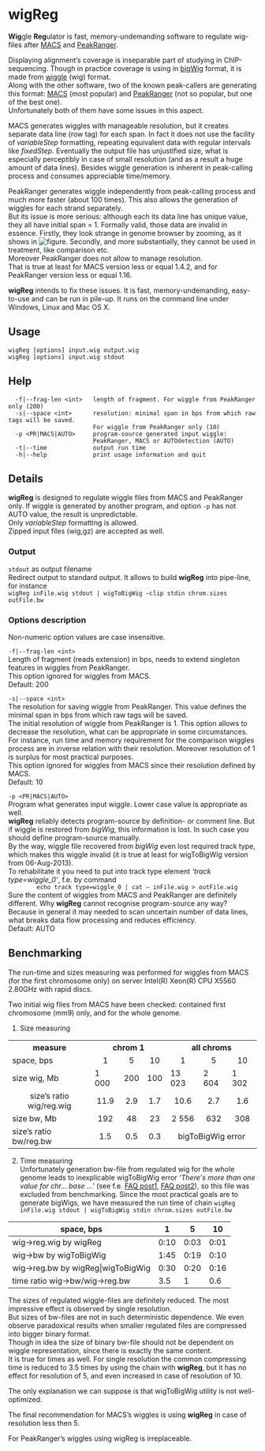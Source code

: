 # wigReg
**Wig**gle **Reg**ulator is fast, memory-undemanding software to regulate wig-files after [MACS](http://liulab.dfci.harvard.edu/MACS/00README.html) and [PeakRanger](http://ranger.sourceforge.net/manual1.18.html).

Displaying alignment’s coverage is inseparable part of studying in ChIP-sequencing. Though in practice coverage is using in [bigWig](https://genome.ucsc.edu/goldenpath/help/bigWig.html) format, it is made from  [wiggle](https://genome.ucsc.edu/goldenpath/help/wiggle.html) (wig) format.<br>
Along with the other software, two of the known peak-callers are generating this format: [MACS](http://liulab.dfci.harvard.edu/MACS/00README.html) (most popular) and [PeakRanger](http://ranger.sourceforge.net/manual1.18.html) (not so popular, but one of the best one).<br>
Unfortunately both of them have some issues in this aspect.

MACS generates wiggles with manageable resolution, but it creates separate data line (row tag) for each span. In fact it does not use the facility of *variableStep* formatting, repeating equivalent data with regular intervals like *fixedStep*. Eventually the output file has unjustified size, what is especially perceptibly in case of small resolution (and as a result a huge amount of data lines).
Besides wiggle generation is inherent in peak-calling process and consumes appreciable time/memory.

PeakRanger generates wiggle independently from peak-calling process and much more faster (about 100 times). This  also allows  the generation of wiggles for each strand separately.<br>
But its issue is more serious: although each its data line has unique value, they all have initial span = 1. Formally valid, those data are invalid in essence. Firstly, they look strange in genome browser by zooming, as it shows in ![figure](https://github.com/fnaumenko/wigReg/tree/master/pict/MACS-PeakRanger-comparison.png). Secondly, and more substantially, they cannot be used in treatment, like comparison etc.<br>
Moreover PeakRanger does not allow to manage resolution.<br>
That is true at least for MACS version less or equal 1.4.2, and for PeakRanger version less or equal 1.16.

**wigReg** intends to fix these issues.
It is fast, memory-undemanding, easy-to-use and can be run in pile-up.
It runs on the command line under Windows, Linux and Mac OS X.

## Usage
```
wigReg [options] input.wig output.wig
wigReg [options] input.wig stdout
```

## Help
```
  -f|--frag-len <int>   length of fragment. For wiggle from PeakRanger only (200)
  -s|--space <int>      resolution: minimal span in bps from which raw tags will be saved.
                        For wiggle from PeakRanger only (10)
  -p <PR|MACS|AUTO>     program-source generated input wiggle:
                        PeakRanger, MACS or AUTOdetection (AUTO)
  -t|--time             output run time
  -h|--help             print usage information and quit
```

## Details

**wigReg** is designed to regulate wiggle files from MACS and PeakRanger only. If wiggle is generated by another program, and option ```-p``` has not AUTO value, the result is unpredictable.<br>
Only *variableStep* formatting is allowed.<br>
Zipped input files (wig,gz) are accepted as well.


### Output
```stdout``` as output filename <br>
Redirect output to standard  output. It allows to build **wigReg** into pipe-line, for instance<br>
```wigReg inFile.wig stdout | wigToBigWig –clip stdin chrom.sizes outFile.bw```

### Options description
Non-numeric option values are case insensitive.

```-f|--frag-len <int> ```<br>
Length of fragment (reads extension) in bps, needs to extend singleton features in wiggles from PeakRanger.<br>
This option ignored for wiggles from MACS.<br>
Default: 200

```-s|--space <int>```<br>
The resolution for saving wiggle from PeakRanger.  This value defines the minimal span in bps from which raw tags will be saved.<br>
The initial resolution of wiggle from PeakRanger is 1. This option allows to decrease the resolution, what can be appropriate in some circumstances.  For instance, run time and memory requirement for the comparison wiggles process are in inverse relation with their resolution.
Moreover resolution of 1 is surplus for most practical purposes.<br>
This option ignored for wiggles from MACS since their resolution defined by MACS.<br>
Default: 10

```-p <PR|MACS|AUTO>```<br>
Program what generates input wiggle. Lower case value is appropriate as well.<br>
**wigReg** reliably detects program-source by definition- or comment line. But if wiggle is restored from *bigWig*, this information is lost. In such case you should define program-source manually.<br>
By the way, wiggle file recovered from *bigWig* even lost required track type, which makes this wiggle invalid (it is true at least for wigToBigWig version from 06-Aug-2013).<br>
To rehabilitate it you need to put into track type element *‘track type=wiggle_0’*, f.e. by command<br>
```        echo track type=wiggle_0 | cat – inFile.wig > outFile.wig```<br>
Sure the content of wiggles from MACS and PeakRanger are definitely different. Why **wigReg** cannot recognise program-source any way? Because in general it may needed to scan uncertain number of data lines, what breaks data flow processing and reduces efficiency.<br>
Default: AUTO

## Benchmarking
The run-time and sizes measuring was performed for wiggles from MACS (for the first chromosome only) on server Intel(R) Xeon(R) CPU X5560  2.80GHz with rapid discs.

Two initial wig files from MACS have been checked: contained first chromosome (mm9) only, and for the whole genome.

1.	Size measuring

<table>
  <tr>
	<th>measure</th><th colspan="3">chrom 1</th><th colspan="3">all chroms</th>
  </tr>
  <tr align="center">
	<td align="left">space, bps</td><td>1</td><td>5</td><td>10</td><td>1</td><td>5</td><td>10</td>
  </tr>
  <tr>
	<td>size wig, Mb</td><td>1 000</td><td>200</td><td>100</td><td>13 023</td><td>2 604</td><td>1 302</td>
  </tr>
  <tr align="center">
	<td>size’s ratio wig/reg.wig</td><td>11.9</td><td>2.9</td><td>1.7</td><td>10.6</td><td>2.7</td><td>1.6</td>
  </tr>
  <tr align="center">
	<td align="left">size bw, Mb</td><td>192</td><td>48</td><td>23</td><td>2 556</td><td>632</td><td>308</td>
  </tr>
  <tr align="center">
	<td align="left">size’s ratio bw/reg.bw</td><td>1.5</td><td>0.5</td><td>0.3</td><td colspan="3">bigToBigWig error</td>
  </tr>
</table>

2.	Time measuring<br>
Unfortunately generation bw-file from regulated wig for the whole genome leads to inexplicable wigToBigWig  error *‘There's more than one value for chr… base …’* (see f.e. [FAQ post1](http://seqanswers.com/forums/showthread.php?t=4870), [FAQ post2](http://seqanswers.com/forums/showthread.php?p=193135#post193135)), so this file was excluded from benchmarking.
Since the most practical goals are to generate bigWigs,  we have measured the run time of chain 
```wigReg inFile.wig stdout | wigToBigWig stdin chrom.sizes outFile.bw```

   space, bps|1|5|10
----------------------------------|-------|-------|-------
wig->reg.wig by wigReg|0:10|0:03|0:01
wig->bw      by wigToBigWig|1:45|0:19|0:10
wig->reg.bw  by wigReg\|wigToBigWig|0:30|0:20|0:16
time ratio wig->bw/wig->reg.bw|3.5|1|0.6

The sizes of regulated wiggle-files are definitely reduced. The most impressive effect is observed by single resolution.<br>
But sizes of bw-files are not in such deterministic dependence. We even observe paradoxical results when smaller regulated files are compressed into bigger binary format.<br>
Though in idea the size of binary bw-file should not be dependent on wiggle representation, since there is exactly the same content.<br>
It is true for times as well. For single resolution the common compressing time is reduced to 3.5 times by using the chain with **wigReg**, but it has no effect for resolution of 5, and even increased in case of resolution of 10.

The only explanation we can suppose is that wigToBigWig utility is not well-optimized.

The final recommendation for MACS’s wiggles is using **wigReg** in case of resolution less then 5.

For PeakRanger’s wiggles using wigReg is irreplaceable.
